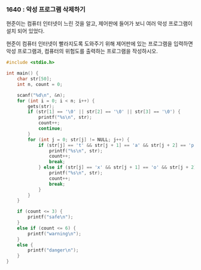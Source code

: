 ### 1640 : 악성 프로그램 삭제하기 

현준이는 컴퓨터 인터넷이 느린 것을 알고, 제어판에 들어가 보니 여러 악성 프로그램이 설치 되어 있었다.

현준이 컴퓨터 인터넷이 빨라지도록 도와주기 위해 제어판에 있는 프로그램을 입력하면 악성 프로그램과, 컴퓨터의 위험도를 출력하는 프로그램을 작성하시오.

```c
#include <stdio.h>

int main() {
    char str[50];
    int n, count = 0;

    scanf("%d\n", &n);
    for (int i = 0; i < n; i++) {
        gets(str);
        if (str[1] == '\0' || str[2] == '\0' || str[3] == '\0') {
			printf("%s\n", str);
            count++;
			continue;
        }
		for (int j = 0; str[j] != NULL; j++) {
			if (str[j] == 't' && str[j + 1] == 'a' && str[j + 2] == 'p') {
				printf("%s\n", str);
				count++;
				break;
			} else if (str[j] == 'x' && str[j + 1] == 'o' && str[j + 2] == 'c' && str[j + 3] == 'u' && str[j + 4] == 'r' && str[j + 5] == 'e') {
				printf("%s\n", str);
				count++;
				break;
			}
		}
    }

	if (count <= 3) {
		printf("safe\n");
	}
	else if (count <= 6) {
		printf("warning\n");
	}
	else {
		printf("danger\n");
	}
}
```



